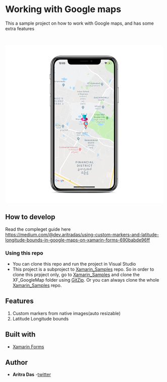 # Working with Google maps
This a sample project on how to work with Google maps, and has some extra features

<br/>

![demo](img/sc.png)

## How to develop
Read the compleget guide here<br/>
https://medium.com/@dev.aritradas/using-custom-markers-and-latitude-longitude-bounds-in-google-maps-on-xamarin-forms-690babde96ff

### Using this repo
* You can clone this repo and run the project in Visual Studio
* This project is a subproject to [Xamarin_Samples](https://github.com/dev-aritra/Xamarin_Samples/) repo. So in order to clone this prpject only, go to [Xamarin_Samples](https://github.com/dev-aritra/Xamarin_Samples/) and clone the XF_GoogleMap folder using [GitZip](https://kinolien.github.io/gitzip/). Or you can always clone the whole [Xamarin_Samples](https://github.com/dev-aritra/Xamarin_Samples/) repo.

## Features
1. Custom markers from native images(auto resizable)
2. Latitude Longitude bounds

## Built with 
* [Xamarin Forms](https://docs.microsoft.com/en-us/xamarin/xamarin-forms/)

## Author

* **Aritra Das** -[twitter](https://twitter.com/aritra__das)
